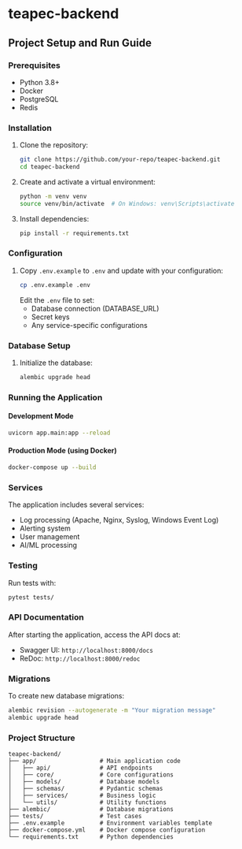 # teapec-backend

## Project Setup and Run Guide

### Prerequisites
- Python 3.8+
- Docker 
- PostgreSQL 
- Redis 

### Installation
1. Clone the repository:
   ```bash
   git clone https://github.com/your-repo/teapec-backend.git
   cd teapec-backend
   ```

2. Create and activate a virtual environment:
   ```bash
   python -m venv venv
   source venv/bin/activate  # On Windows: venv\Scripts\activate
   ```

3. Install dependencies:
   ```bash
   pip install -r requirements.txt
   ```

### Configuration
1. Copy `.env.example` to `.env` and update with your configuration:
   ```bash
   cp .env.example .env
   ```
   Edit the `.env` file to set:
   - Database connection (DATABASE_URL)
   - Secret keys
   - Any service-specific configurations

### Database Setup
1. Initialize the database:
   ```bash
   alembic upgrade head
   ```

### Running the Application
#### Development Mode
```bash
uvicorn app.main:app --reload
```

#### Production Mode (using Docker)
```bash
docker-compose up --build
```

### Services
The application includes several services:
- Log processing (Apache, Nginx, Syslog, Windows Event Log)
- Alerting system
- User management
- AI/ML processing

### Testing
Run tests with:
```bash
pytest tests/
```

### API Documentation
After starting the application, access the API docs at:
- Swagger UI: `http://localhost:8000/docs`
- ReDoc: `http://localhost:8000/redoc`

### Migrations
To create new database migrations:
```bash
alembic revision --autogenerate -m "Your migration message"
alembic upgrade head
```

### Project Structure
```
teapec-backend/
├── app/                  # Main application code
│   ├── api/              # API endpoints
│   ├── core/             # Core configurations
│   ├── models/           # Database models
│   ├── schemas/          # Pydantic schemas
│   ├── services/         # Business logic
│   └── utils/            # Utility functions
├── alembic/              # Database migrations
├── tests/                # Test cases
├── .env.example          # Environment variables template
├── docker-compose.yml    # Docker compose configuration
└── requirements.txt      # Python dependencies
